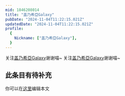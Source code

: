 ```yaml
---
mid: 1846208014
title: "盖乃希亞Galaxy"
pubDate: "2024-11-04T11:22:15.021Z"
updatedDate: "2024-11-04T11:22:15.021Z"
profile:
  {
    Nickname: ["盖乃希亞Galaxy"],
  }
---
```


关注[盖乃希亞Galaxy](https://space.bilibili.com/1846208014)谢谢喵~ 关注[盖乃希亞Galaxy](https://space.bilibili.com/1846208014)谢谢喵~

## 此条目有待补充
你可以在[这里](https://github.com/Yuhanawa/VTuber.ICU-Content/edit/master/v/盖乃希亞Galaxy/index.md)编辑本文
